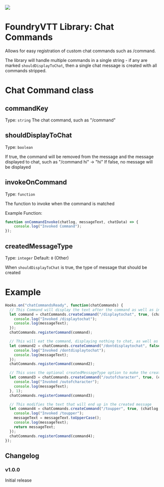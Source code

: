 ![](https://img.shields.io/badge/Foundry-v0.7.9-informational)
<!--- Downloads @ Latest Badge -->
<!--- replace <user>/<repo> with your username/repository -->
<!--- ![Latest Release Download Count](https://img.shields.io/github/downloads/<user>/<repo>/latest/module.zip) -->

<!--- Forge Bazaar Install % Badge -->
<!--- replace <your-module-name> with the `name` in your manifest -->
<!--- ![Forge Installs](https://img.shields.io/badge/dynamic/json?label=Forge%20Installs&query=package.installs&suffix=%25&url=https%3A%2F%2Fforge-vtt.com%2Fapi%2Fbazaar%2Fpackage%2F<your-module-name>&colorB=4aa94a) -->


# FoundryVTT Library: Chat Commands

Allows for easy registration of custom chat commands such as /command.

The library will handle multiple commands in a single string - if any are marked `shouldDisplayToChat`, then a single chat message is created with all commands stripped.


# Chat Command class

## commandKey

Type: `string`
The chat command, such as "/command"

## shouldDisplayToChat

Type: `boolean`

If true, the command will be removed from the message and the message displayed to chat, such as "/command hi" -> "hi"
If false, no message will be displayed

## invokeOnCommand

Type: `function`

The function to invoke when the command is matched

Example Function:

```js
function onCommandInvoke(chatlog, messageText, chatData) => {
    console.log("Invoked Command");
});
```

## createdMessageType

Type: `integer`
Default: `0` (Other)

When `shouldDisplayToChat` is true, the type of message that should be created


# Example

```js
Hooks.on("chatCommandsReady", function(chatCommands) {
  // This Command will display the text after the command as well as invoke the method
  let command = chatCommands.createCommand("/displaytochat", true, (chatlog, messageText, chatdata) => {
    console.log("Invoked /displaytochat");
    console.log(messageText);
  });
  chatCommands.registerCommand(command);

  // This will eat the command, displaying nothing to chat, as well as invoke the method
  let command2 = chatCommands.createCommand("/dontdisplaytochat", false, (chatlog, messageText, chatdata) => {
    console.log("Invoked /dontdisplaytochat");
    console.log(messageText);
  });
  chatCommands.registerCommand(command2);

  // This uses the optional createdMessageType option to make the created message "Out of Character"
  let command3 = chatCommands.createCommand("/outofcharacter", true, (chatlog, messageText, chatdata) => {
    console.log("Invoked /outofcharacter");
    console.log(messageText);
  }, 1);
  chatCommands.registerCommand(command3);

  // This modifies the text that will end up in the created message
  let command4 = chatCommands.createCommand("/toupper", true, (chatlog, messageText, chatdata) => {
    console.log("Invoked /toupper");
    messageText = messageText.toUpperCase();
    console.log(messageText);
    return messageText;
  });
  chatCommands.registerCommand(command4);
});
```

## Changelog

### v1.0.0

Initial release
